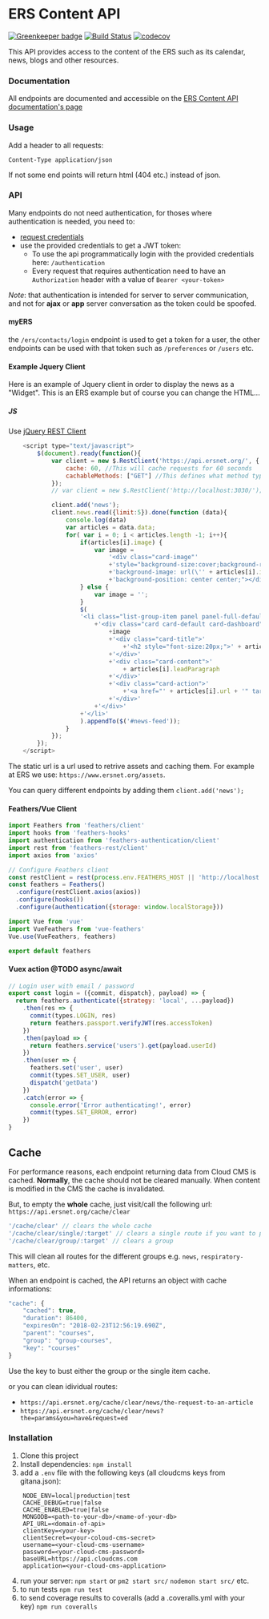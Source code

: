 # ERS Content API

[![Greenkeeper badge](https://badges.greenkeeper.io/EuropeanRespiratorySociety/api-ers.svg)](https://greenkeeper.io/)
[![Build Status](https://travis-ci.org/EuropeanRespiratorySociety/api-ers.svg?branch=master)](https://travis-ci.org/EuropeanRespiratorySociety/api-ers)
[![codecov](https://codecov.io/gh/EuropeanRespiratorySociety/api-ers/branch/master/graph/badge.svg)](https://codecov.io/gh/EuropeanRespiratorySociety/api-ers)

This API provides access to the content of the ERS such as its calendar, news, blogs and other resources.

### Documentation

All endpoints are documented and accessible on the [ERS Content API documentation's page](https://api.ersnet.org/docs)

### Usage

Add a header to all requests:

`Content-Type application/json`

If not some end points will return html (404 etc.) instead of json.

### API
Many endpoints do not need authentication, for thoses where authentication is needed, you need to:

* [request credentials](mailto:webmaster@ersnet.org)
* use the provided credentials to get a JWT token: 
    * To use the api programmatically login with the provided credentials here: `/authentication`
    * Every request that requires authentication need to have an `Authorization` header with a value of `Bearer <your-token>`

_Note_: that authentication is intended for server to server communication, and not for __ajax__ or __app__ server conversation as the token could be spoofed. 

#### myERS
the `/ers/contacts/login` endpoint is used to get a token for a user, the other endpoints can be used with that token such as `/preferences` or `/users` etc. 

#### Example Jquery Client
Here is an example of Jquery client in order to display the news as a "Widget". This is an ERS example but of course you can change the HTML...
##### JS 
Use [jQuery REST Client](https://github.com/jpillora/jquery.rest)

```js
    <script type="text/javascript">
        $(document).ready(function(){
            var client = new $.RestClient('https://api.ersnet.org/', {
                cache: 60, //This will cache requests for 60 seconds
                cachableMethods: ["GET"] //This defines what method types can be cached (this is already set by default)
            });
            // var client = new $.RestClient('http://localhost:3030/');

            client.add('news');
            client.news.read({limit:5}).done(function (data){
                console.log(data)
                var articles = data.data;
                for( var i = 0; i < articles.length -1; i++){
                    if(articles[i].image) {
                        var image = 
                            '<div class="card-image"' 
                            +'style="background-size:cover;background-repeat: no-repeat;height:150px;' 
                            +'background-image: url(\'' + articles[i].image + '\');' 
                            +'background-position: center center;"></div>';
                    } else {
                        var image = '';
                    }
                    $(
                    '<li class="list-group-item panel panel-full-default">'
                        +'<div class="card card-default card-dashboard">'
                            +image
                            +'<div class="card-title">'
                                +'<h2 style="font-size:20px;">' + articles[i].title + '</h2>'
                            +'</div>'                 
                            +'<div class="card-content">'
                                + articles[i].leadParagraph
                            +'</div>'	                
                            +'<div class="card-action">'
                                +'<a href="' + articles[i].url + '" target="_blank"  class="btn btn-dark-primary pull-right">Read more...</a>'
                            +'</div>'
						+'</div>'
                    +'</li>'
                    ).appendTo($('#news-feed'));
                }
            });
        });    
    </script>
```

The static url is a url used to retrive assets and caching them. For example at ERS we use: `https://www.ersnet.org/assets`.

You can query different endpoints by adding them `client.add('news');`

#### Feathers/Vue Client

```js
import Feathers from 'feathers/client'
import hooks from 'feathers-hooks'
import authentication from 'feathers-authentication/client'
import rest from 'feathers-rest/client'
import axios from 'axios'

// Configure Feathers client
const restClient = rest(process.env.FEATHERS_HOST || 'http://localhost:3030')
const feathers = Feathers()
  .configure(restClient.axios(axios))
  .configure(hooks())
  .configure(authentication({storage: window.localStorage}))

import Vue from 'vue'
import VueFeathers from 'vue-feathers'
Vue.use(VueFeathers, feathers)

export default feathers

```

#### Vuex action @TODO async/await
```js
// Login user with email / password
export const login = ({commit, dispatch}, payload) => {
  return feathers.authenticate({strategy: 'local', ...payload})
    .then(res => {
      commit(types.LOGIN, res)
      return feathers.passport.verifyJWT(res.accessToken)
    })
    .then(payload => {
      return feathers.service('users').get(payload.userId)
    })
    .then(user => {
      feathers.set('user', user)
      commit(types.SET_USER, user)
      dispatch('getData')
    })
    .catch(error => {
      console.error('Error authenticating!', error)
      commit(types.SET_ERROR, error)
    })
}

```

## Cache
For performance reasons, each endpoint returning data from Cloud CMS is cached. __Normally__, the cache should not be cleared manually. When content is modified in the CMS the cache is invalidated.

But, to empty the __whole__ cache, just visit/call the following url:
`https://api.ersnet.org/cache/clear`

```js
'/cache/clear' // clears the whole cache
'/cache/clear/single/:target' // clears a single route if you want to purge a route with params just adds them target?param=1
'/cache/clear/group/:target' // clears a group
```

This will clean all routes for the different groups e.g. `news`, `respiratory-matters`, etc.

When an endpoint is cached, the API returns an object with cache informations:

```javascript
"cache": {
    "cached": true,
    "duration": 86400,
    "expiresOn": "2018-02-23T12:56:19.690Z",
    "parent": "courses",
    "group": "group-courses",
    "key": "courses"
}
```

Use the key to bust either the group or the single item cache.

or you can clean idividual routes:
* `https://api.ersnet.org/cache/clear/news/the-request-to-an-article`
* `https://api.ersnet.org/cache/clear/news?the=params&you=have&request=ed`


### Installation

1. Clone this project
2. Install dependencies:
    `npm install`
3. add a `.env` file with the following keys (all cloudcms keys from gitana.json):
```
    NODE_ENV=local|production|test
    CACHE_DEBUG=true|false
    CACHE_ENABLED=true|false
    MONGODB=<path-to-your-db>/<name-of-your-db>
    API_URL=<domain-of-api>
    clientKey=<your-key>
    clientSecret=<your-coloud-cms-secret>
    username=<your-cloud-cms-username>
    password=<your-cloud-cms-password>
    baseURL=https://api.cloudcms.com
    application=<your-cloud-cms-application>
```    
4. run your server:
    `npm start`
    or
    `pm2 start src/`
    `nodemon start src/`
    etc.
5. to run tests
    `npm run test`
6. to send coverage results to coveralls (add a .coveralls.yml with your key)
    `npm run coveralls`